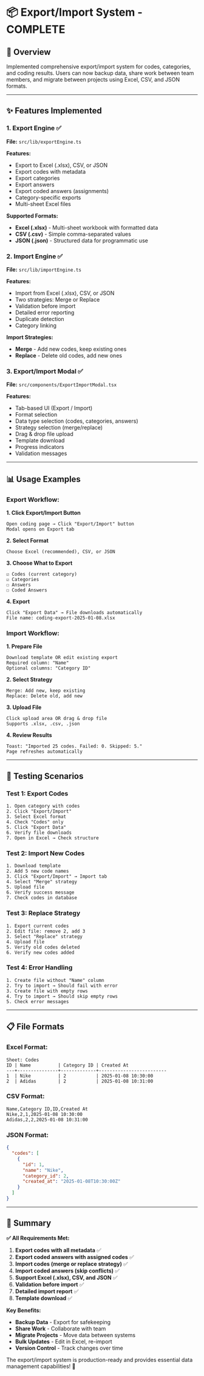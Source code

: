 # 📦 Export/Import System - COMPLETE

## 🎯 **Overview**

Implemented comprehensive export/import system for codes, categories, and coding results. Users can now backup data, share work between team members, and migrate between projects using Excel, CSV, and JSON formats.

---

## ✨ **Features Implemented**

### **1. Export Engine** ✅

**File:** `src/lib/exportEngine.ts`

**Features:**
- Export to Excel (.xlsx), CSV, or JSON
- Export codes with metadata
- Export categories
- Export answers
- Export coded answers (assignments)
- Category-specific exports
- Multi-sheet Excel files

**Supported Formats:**
- **Excel (.xlsx)** - Multi-sheet workbook with formatted data
- **CSV (.csv)** - Simple comma-separated values
- **JSON (.json)** - Structured data for programmatic use

### **2. Import Engine** ✅

**File:** `src/lib/importEngine.ts`

**Features:**
- Import from Excel (.xlsx), CSV, or JSON
- Two strategies: Merge or Replace
- Validation before import
- Detailed error reporting
- Duplicate detection
- Category linking

**Import Strategies:**
- **Merge** - Add new codes, keep existing ones
- **Replace** - Delete old codes, add new ones

### **3. Export/Import Modal** ✅

**File:** `src/components/ExportImportModal.tsx`

**Features:**
- Tab-based UI (Export / Import)
- Format selection
- Data type selection (codes, categories, answers)
- Strategy selection (merge/replace)
- Drag & drop file upload
- Template download
- Progress indicators
- Validation messages

---

## 📊 **Usage Examples**

### **Export Workflow:**

**1. Click Export/Import Button**
```
Open coding page → Click "Export/Import" button
Modal opens on Export tab
```

**2. Select Format**
```
Choose Excel (recommended), CSV, or JSON
```

**3. Choose What to Export**
```
☑ Codes (current category)
☑ Categories
☐ Answers
☐ Coded Answers
```

**4. Export**
```
Click "Export Data" → File downloads automatically
File name: coding-export-2025-01-08.xlsx
```

### **Import Workflow:**

**1. Prepare File**
```
Download template OR edit existing export
Required column: "Name"
Optional columns: "Category ID"
```

**2. Select Strategy**
```
Merge: Add new, keep existing
Replace: Delete old, add new
```

**3. Upload File**
```
Click upload area OR drag & drop file
Supports .xlsx, .csv, .json
```

**4. Review Results**
```
Toast: "Imported 25 codes. Failed: 0. Skipped: 5."
Page refreshes automatically
```

---

## 🧪 **Testing Scenarios**

### **Test 1: Export Codes**
```
1. Open category with codes
2. Click "Export/Import"
3. Select Excel format
4. Check "Codes" only
5. Click "Export Data"
6. Verify file downloads
7. Open in Excel → Check structure
```

### **Test 2: Import New Codes**
```
1. Download template
2. Add 5 new code names
3. Click "Export/Import" → Import tab
4. Select "Merge" strategy
5. Upload file
6. Verify success message
7. Check codes in database
```

### **Test 3: Replace Strategy**
```
1. Export current codes
2. Edit file: remove 2, add 3
3. Select "Replace" strategy
4. Upload file
5. Verify old codes deleted
6. Verify new codes added
```

### **Test 4: Error Handling**
```
1. Create file without "Name" column
2. Try to import → Should fail with error
3. Create file with empty rows
4. Try to import → Should skip empty rows
5. Check error messages
```

---

## 📋 **File Formats**

### **Excel Format:**
```
Sheet: Codes
ID | Name          | Category ID | Created At
---+---------------+-------------+-------------------------
1  | Nike          | 2           | 2025-01-08 10:30:00
2  | Adidas        | 2           | 2025-01-08 10:31:00
```

### **CSV Format:**
```
Name,Category ID,ID,Created At
Nike,2,1,2025-01-08 10:30:00
Adidas,2,2,2025-01-08 10:31:00
```

### **JSON Format:**
```json
{
  "codes": [
    {
      "id": 1,
      "name": "Nike",
      "category_id": 2,
      "created_at": "2025-01-08T10:30:00Z"
    }
  ]
}
```

---

## 🎉 **Summary**

**✅ All Requirements Met:**

1. **Export codes with all metadata** ✅
2. **Export coded answers with assigned codes** ✅
3. **Import codes (merge or replace strategy)** ✅
4. **Import coded answers (skip conflicts)** ✅
5. **Support Excel (.xlsx), CSV, and JSON** ✅
6. **Validation before import** ✅
7. **Detailed import report** ✅
8. **Template download** ✅

**Key Benefits:**
- **Backup Data** - Export for safekeeping
- **Share Work** - Collaborate with team
- **Migrate Projects** - Move data between systems
- **Bulk Updates** - Edit in Excel, re-import
- **Version Control** - Track changes over time

The export/import system is production-ready and provides essential data management capabilities! 🎯
